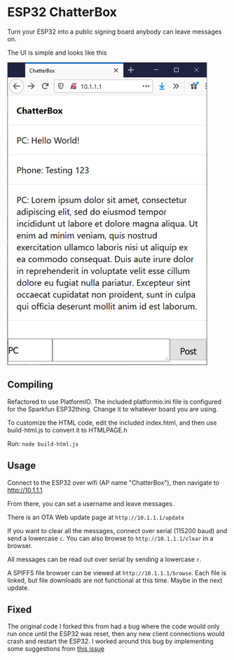 # ESP32 ChatterBox

Turn your ESP32 into a public signing board anybody can leave messages on.

The UI is simple and looks like this

![ChatterBox screenshot](chatterbox.png)


## Compiling

Refactored to use PlatformIO. The included platformio.ini file is configured for the Sparkfun ESP32thing. Change it to whatever board you are using.

To customize the HTML code, edit the included index.html, and then use build-html.js to convert it to HTMLPAGE.h

Run: `node build-html.js`


## Usage

Connect to the ESP32 over wifi (AP name "ChatterBox"), then navigate to http://10.1.1.1

From there, you can set a username and leave messages. 

There is an OTA Web update page at `http://10.1.1.1/update`

If you want to clear all the messages, connect over serial (115200 baud) and send a lowercase `c`. You can also browse to `http://10.1.1.1/clear` in a browser.

All messages can be read out over serial by sending a lowercase `r`.

A SPIFFS file browser can be viewed at `http://10.1.1.1/browse`. Each file is linked, but file downloads are not functional at this time. Maybe in the next update.


## Fixed

The original code I forked this from had a bug where the code would only run once until the ESP32 was reset, then any new client connections would crash and restart the ESP32. I worked around this bug by implementing some suggestions from [this issue](https://github.com/espressif/arduino-esp32/issues/2025)